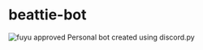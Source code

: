 # beattie-bot
![fuyu approved](https://img.shields.io/badge/fuyu-approved-green.svg)
Personal bot created using discord.py

